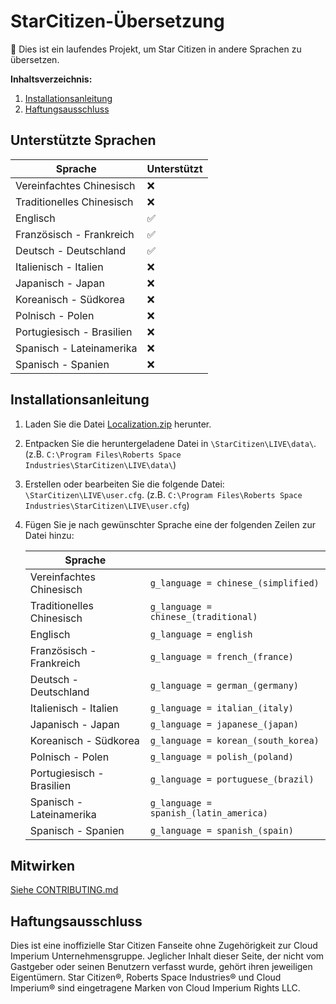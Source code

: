 # StarCitizen-Übersetzung

🚧 Dies ist ein laufendes Projekt, um Star Citizen in andere Sprachen zu übersetzen.

**Inhaltsverzeichnis:**
1. [Installationsanleitung](#installationsanleitung)
3. [Haftungsausschluss](#haftungsausschluss)

## Unterstützte Sprachen

| Sprache | Unterstützt |
|---|---|
| Vereinfachtes Chinesisch | ❌ |
| Traditionelles Chinesisch | ❌ |
| Englisch | ✅ |
| Französisch - Frankreich | ✅ |
| Deutsch - Deutschland | ✅ |
| Italienisch - Italien | ❌ |
| Japanisch - Japan | ❌ |
| Koreanisch - Südkorea | ❌ |
| Polnisch - Polen | ❌ |
| Portugiesisch - Brasilien | ❌ |
| Spanisch - Lateinamerika | ❌ |
| Spanisch - Spanien | ❌ |

## Installationsanleitung
1. Laden Sie die Datei [Localization.zip](https://github.com/Dymerz/StarCitizen-Localization/releases/latest/download/Localization.zip) herunter.
2. Entpacken Sie die heruntergeladene Datei in `\StarCitizen\LIVE\data\`. (z.B. `C:\Program Files\Roberts Space Industries\StarCitizen\LIVE\data\`)
3. Erstellen oder bearbeiten Sie die folgende Datei: `\StarCitizen\LIVE\user.cfg`. (z.B. `C:\Program Files\Roberts Space Industries\StarCitizen\LIVE\user.cfg`)
4. Fügen Sie je nach gewünschter Sprache eine der folgenden Zeilen zur Datei hinzu:

    | Sprache  |   |
    |---|---|
    | Vereinfachtes Chinesisch | `g_language = chinese_(simplified)` |
    | Traditionelles Chinesisch | `g_language = chinese_(traditional)` |
    | Englisch | `g_language = english` |
    | Französisch - Frankreich | `g_language = french_(france)` |
    | Deutsch - Deutschland | `g_language = german_(germany)` |
    | Italienisch - Italien | `g_language = italian_(italy)` |
    | Japanisch - Japan | `g_language = japanese_(japan)` |
    | Koreanisch - Südkorea | `g_language = korean_(south_korea)` |
    | Polnisch - Polen | `g_language = polish_(poland)` |
    | Portugiesisch - Brasilien | `g_language = portuguese_(brazil)` |
    | Spanisch - Lateinamerika | `g_language = spanish_(latin_america)` |
    | Spanisch - Spanien | `g_language = spanish_(spain)` |

## Mitwirken
[Siehe CONTRIBUTING.md](CONTRIBUTING.md)

## Haftungsausschluss

Dies ist eine inoffizielle Star Citizen Fanseite ohne Zugehörigkeit zur Cloud Imperium Unternehmensgruppe. Jeglicher Inhalt dieser Seite, der nicht vom Gastgeber oder seinen Benutzern verfasst wurde, gehört ihren jeweiligen Eigentümern. Star Citizen®, Roberts Space Industries® und Cloud Imperium® sind eingetragene Marken von Cloud Imperium Rights LLC.
